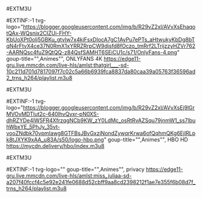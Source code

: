 #EXTM3U
 
#EXTINF:-1 tvg-logo="https://blogger.googleusercontent.com/img/b/R29vZ2xl/AVvXsEhaqotQAx-WQsnix2CIZUi-FHY-KbUoXPt0olj5GBKu_gtvIw7x4kjFsxDIocA7gC1AyPu7ePTs_aHtwukyKbDg8bTqN4rFtvX4ce37N0RmX1xYRRZRrpCW9djsfd8fOczo_tmRrf2LTrijzzyHZVr762-AARNQsc4fuZ9QtQQ-z84QsfSAMHT6SEiCU1c/s71/OnlyFans-4.png" goup-title="",Animes"", ONLYFANS 4K 
https://edge11-gru.live.mmcdn.com/live-hls/amlst:thatgirl___-sd-10c211d701d7817097f7c02c5a66b6939fca8837da80caa39a05763f36596ad2_trns_h264/playlist.m3u8


#EXTM3U
 
#EXTINF:-1 tvg-logo="https://blogger.googleusercontent.com/img/b/R29vZ2xl/AVvXsEj9lGrMVOvMDTlut2c-640lhvQvxr-pN0XS-dhRZYDe4lW5FR4XfrzqgNCb9KW_zY0LdMc_osRtRvAZSqu79jnmW1_ss7lbuhWbxYE_5PhJy_35vt-vooZNdbk70vpmlawg8GTFBsJBvGxzjNondZywqrKrwa6ofQqhmQKg6EjlRLpk8tJXYK9xAA_u83A/s50/logo-hbo.png" goup-title="",Animes"", HBO HD
https://mycdn.delivery/hbo/index.m3u8

#EXTM3U
 
#EXTINF:-1 tvg-logo="" goup-title="",Animes"", privacy 
https://edge11-gru.live.mmcdn.com/live-hls/amlst:miss_juliaa-sd-a207f40fccf4c5e92e241fe0688d52cbff9aa8cd2398212f1ae7e355f6b08d7f_trns_h264/playlist.m3u8
